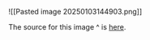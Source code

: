 ![[Pasted image 20250103144903.png]]

The source for this image ^ is [here](https://images.app.goo.gl/hpzg8rRBwf1d5zgp8).